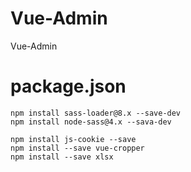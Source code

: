 # Vue-Admin
Vue-Admin

# package.json
```
npm install sass-loader@8.x --save-dev
npm install node-sass@4.x --sava-dev

npm install js-cookie --save
npm install --save vue-cropper
npm install --save xlsx
```
